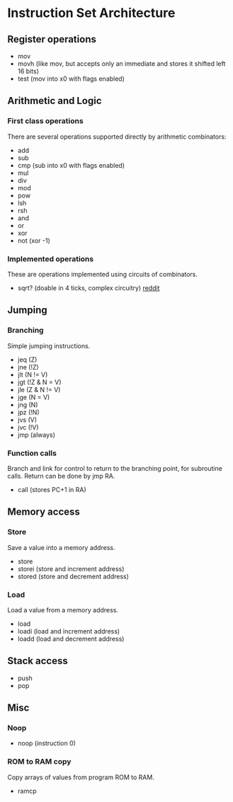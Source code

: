 # Instruction Set Architecture

## Register operations

- mov
- movh (like mov, but accepts only an immediate and stores it shifted left 16 bits)
- test (mov into x0 with flags enabled)

## Arithmetic and Logic
### First class operations
There are several operations supported directly by arithmetic combinators:

- add
- sub
- cmp (sub into x0 with flags enabled)
- mul
- div
- mod
- pow
- lsh
- rsh
- and
- or
- xor
- not (xor -1)

### Implemented operations
These are operations implemented using circuits of combinators.

- sqrt? (doable in 4 ticks, complex circuitry) [reddit](https://www.reddit.com/r/technicalfactorio/comments/bzjme6/super_fast_scalar_integer_base_2_logarithm_and/)

## Jumping

### Branching
Simple jumping instructions.

- jeq (Z)
- jne (!Z)
- jlt (N != V)
- jgt (!Z & N = V)
- jle (Z & N != V)
- jge (N = V)
- jng (N)
- jpz (!N)
- jvs (V)
- jvc (!V)
- jmp (always)

### Function calls
Branch and link for control to return to the branching point, for subroutine calls. Return can be done by jmp RA.

- call (stores PC+1 in RA)

## Memory access
### Store
Save a value into a memory address.

- store
- storei (store and increment address)
- stored (store and decrement address)

### Load
Load a value from a memory address.

- load
- loadi (load and increment address)
- loadd (load and decrement address)

## Stack access

- push
- pop

## Misc
### Noop

- noop (instruction 0)

### ROM to RAM copy
Copy arrays of values from program ROM to RAM.

- ramcp
